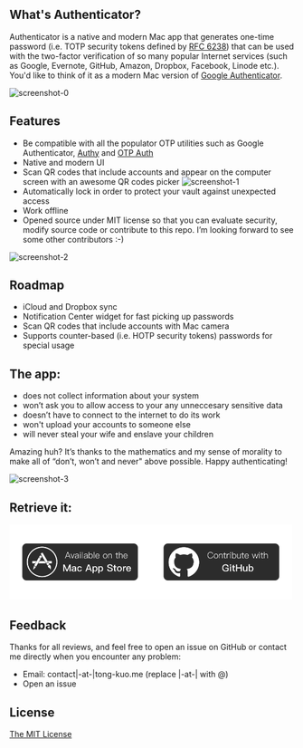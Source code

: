 ## What's Authenticator?

Authenticator is a native and modern Mac app that generates one-time password (i.e. TOTP security tokens defined by [RFC 6238](https://tools.ietf.org/html/rfc6238)) that can be used with the two-factor verification of so many popular Internet services (such as Google, Evernote, GitHub, Amazon, Dropbox, Facebook, Linode etc.). You'd like to think of it as a modern Mac version of [Google Authenticator](https://itunes.apple.com/en/app/google-authenticator/id388497605?mt=8).

![screenshot-0](https://i.imgur.com/lXkHXBN.jpg)

## Features

- Be compatible with all the populator OTP utilities such as Google Authenticator, [Authy](https://www.authy.com/) and [OTP Auth](https://itunes.apple.com/us/app/otp-auth/id659877384?mt=8)
- Native and modern UI
- Scan QR codes that include accounts and appear on the computer screen with an awesome QR codes picker
![screenshot-1](https://i.imgur.com/UVcM0ql.jpg)
- Automatically lock in order to protect your vault against unexpected access
- Work offline
- Opened source under MIT license so that you can evaluate security, modify source code or contribute to this repo. I’m looking forward to see some other contributors :-)

![screenshot-2](https://i.imgur.com/m2JhAGM.jpg)

## Roadmap

- iCloud and Dropbox sync
- Notification Center widget for fast picking up passwords
- Scan QR codes that include accounts with Mac camera
- Supports counter-based (i.e. HOTP security tokens) passwords for special usage

## The app:

- does not collect information about your system
- won’t ask you to allow access to your any unneccesary sensitive data
- doesn’t have to connect to the internet to do its work
- won't upload your accounts to someone else
- will never steal your wife and enslave your children

Amazing huh? It’s thanks to the mathematics and my sense of morality to make all of “don’t, won’t and never" above possible. Happy authenticating!

![screenshot-3](https://i.imgur.com/AZWF1Yw.jpg)

## Retrieve it:

<a href="http://apple.co/1Yke3NO"><img src="https://github.com/TongKuo/BadgeKit/blob/master/bitmap/mas-badge/mas-badge@1x.png?raw=true" title="mas-badge-bitmap" border="0" width="250" /></a><a href="http://bit.ly/1R8lT7t"><img src="https://github.com/TongKuo/BadgeKit/blob/master/bitmap/github-badge/github-badge@1x.png?raw=true" title="github-badge-bitmap" border="0" width="250" /></a>

## Feedback

Thanks for all reviews, and feel free to open an issue on GitHub or contact me directly when you encounter any problem:

- Email: contact|-at-|tong-kuo.me (replace |-at-| with @)
- Open an issue

## License

[The MIT License](/LICENSE)
